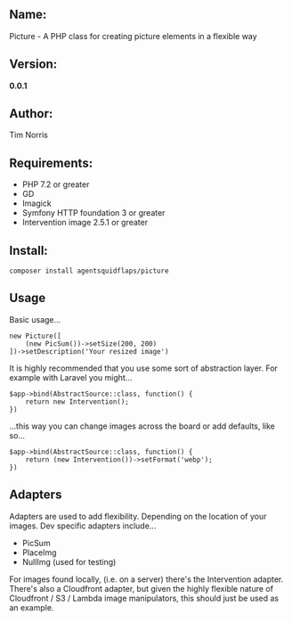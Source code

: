 ## Name:

Picture - A PHP class for creating picture elements in a flexible way

## Version:

**0.0.1**

## Author:

Tim Norris

## Requirements:

* PHP 7.2 or greater
* GD
* Imagick
* Symfony HTTP foundation 3 or greater
* Intervention image 2.5.1 or greater

## Install:
    
    composer install agentsquidflaps/picture

## Usage

Basic usage...

    new Picture([
        (new PicSum())->setSize(200, 200)
    ])->setDescription('Your resized image')
    
It is highly recommended that you use some sort of abstraction layer. For example with Laravel you might...

    $app->bind(AbstractSource::class, function() {
        return new Intervention();
    })
    
...this way you can change images across the board or add defaults, like so...

    $app->bind(AbstractSource::class, function() {
        return (new Intervention())->setFormat('webp');
    })
    
## Adapters

Adapters are used to add flexibility. Depending on the location of your images. Dev specific adapters include...

- PicSum
- PlaceImg
- NullImg (used for testing) 

For images found locally, (i.e. on a server) there's the Intervention adapter. There's also a Cloudfront adapter, but given
the highly flexible nature of Cloudfront / S3 / Lambda image manipulators, this should just be used as an example.